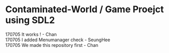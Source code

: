 # Contaminated-World / Game Proejct using SDL2

170705 It works ! - Chan<br/>
170705 I added Menumanager check - SeungHee<br/>
170705 We made this repository first - Chan
